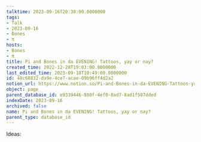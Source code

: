 ```yaml
---
talktime: 2023-09-16T20:30:00.0000000
tags:
- Talk
- 2023-09-16
- Bones
- π
hosts:
- Bones
- π
title: Pi and Bones in da EVENING! Tattoos, yay or nay?
created_time: 2022-12-28T19:03:00.0000000
last_edited_time: 2023-09-18T10:49:00.0000000
id: 48c68832-da9e-4ce7-acae-09b96ff4d2a2
notion_url: https://www.notion.so/Pi-and-Bones-in-da-EVENING-Tattoos-yay-or-nay-48c68832da9e4ce7acae09b96ff4d2a2
object: page
parent_database_id: e9339446-880f-4ef0-8ad7-8ad1f507dded
indexDate: 2023-09-16
archived: false
name: Pi and Bones in da EVENING! Tattoos, yay or nay?
parent_type: database_id
---
```


Ideas:
























